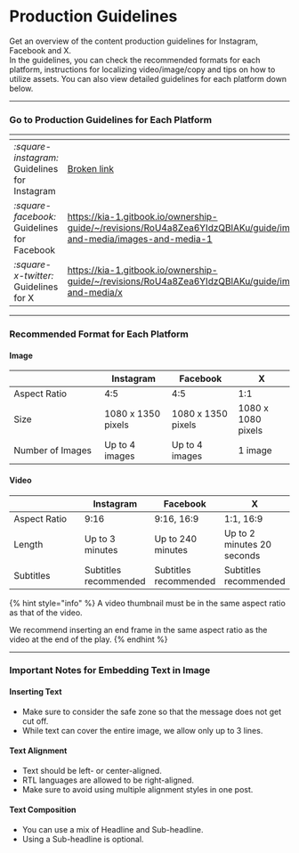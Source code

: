 # Production Guidelines

Get an overview of the content production guidelines for Instagram, Facebook and X.\
In the guidelines, you can check the recommended formats for each platform, instructions for localizing video/image/copy and tips on how to utilize assets. You can also view detailed guidelines for each platform down below.

***

### Go to Production Guidelines for Each Platform

<table data-view="cards"><thead><tr><th></th><th data-hidden data-card-target data-type="content-ref"></th></tr></thead><tbody><tr><td><i class="fa-square-instagram">:square-instagram:</i><br>Guidelines for Instagram</td><td><a href="broken-reference">Broken link</a></td></tr><tr><td><i class="fa-square-facebook">:square-facebook:</i><br>Guidelines for Facebook</td><td><a href="https://kia-1.gitbook.io/ownership-guide/~/revisions/RoU4a8Zea6YIdzQBlAKu/guide/images-and-media/images-and-media-1">https://kia-1.gitbook.io/ownership-guide/~/revisions/RoU4a8Zea6YIdzQBlAKu/guide/images-and-media/images-and-media-1</a></td></tr><tr><td><i class="fa-square-x-twitter">:square-x-twitter:</i><br>Guidelines for X</td><td><a href="https://kia-1.gitbook.io/ownership-guide/~/revisions/RoU4a8Zea6YIdzQBlAKu/guide/images-and-media/x">https://kia-1.gitbook.io/ownership-guide/~/revisions/RoU4a8Zea6YIdzQBlAKu/guide/images-and-media/x</a></td></tr></tbody></table>



***

### Recommended Format for Each Platform

#### Image

<table><thead><tr><th width="146.952880859375"> </th><th>Instagram</th><th>Facebook</th><th>X</th></tr></thead><tbody><tr><td>Aspect Ratio</td><td>4:5</td><td>4:5</td><td>1:1</td></tr><tr><td>Size</td><td>1080 x 1350 pixels</td><td>1080 x 1350 pixels</td><td>1080 x 1080 pixels</td></tr><tr><td>Number of Images</td><td>Up to 4 images</td><td>Up to 4 images</td><td>1 image</td></tr></tbody></table>

#### Video

<table><thead><tr><th width="146.952880859375"> </th><th>Instagram</th><th>Facebook</th><th>X</th></tr></thead><tbody><tr><td>Aspect Ratio</td><td>9:16</td><td>9:16, 16:9</td><td>1:1, 16:9</td></tr><tr><td>Length</td><td>Up to 3 minutes</td><td>Up to 240 minutes</td><td>Up to 2 minutes 20 seconds</td></tr><tr><td>Subtitles</td><td>Subtitles recommended</td><td>Subtitles recommended</td><td>Subtitles recommended</td></tr></tbody></table>

{% hint style="info" %}
A video thumbnail must be in the same aspect ratio as that of the video.

We recommend inserting an end frame in the same aspect ratio as the video at the end of the play.
{% endhint %}

***

### Important Notes for Embedding Text in Image

#### Inserting Text

* Make sure to consider the safe zone so that the message does not get cut off.
* While text can cover the entire image, we allow only up to 3 lines.

#### Text Alignment

* Text should be left- or center-aligned.
* RTL languages are allowed to be right-aligned.
* Make sure to avoid using multiple alignment styles in one post.

#### Text Composition

* You can use a mix of Headline and Sub-headline.
* Using a Sub-headline is optional.





